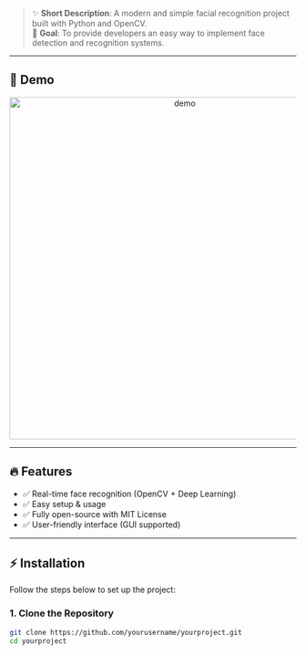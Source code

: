 
> ✨ **Short Description**: A modern and simple facial recognition project built with Python and OpenCV.  
> 🎯 **Goal**: To provide developers an easy way to implement face detection and recognition systems.  

---

## 📸 Demo
<p align="center">
  <img src="https://files.catbox.moe/45eo9i.png" alt="demo" width="600">
</p>

---

## 🔥 Features
- ✅ Real-time face recognition (OpenCV + Deep Learning)  
- ✅ Easy setup & usage  
- ✅ Fully open-source with MIT License  
- ✅ User-friendly interface (GUI supported)  

---

## ⚡ Installation
Follow the steps below to set up the project:

### 1. Clone the Repository
```bash
git clone https://github.com/yourusername/yourproject.git
cd yourproject
